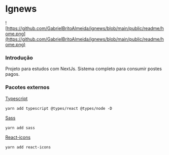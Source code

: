 # Ignews

![https://github.com/GabrielBritoAlmeida/ignews/blob/main/public/readme/home.png](https://github.com/GabrielBritoAlmeida/ignews/blob/main/public/readme/home.png)

### Introdução

Projeto para estudos com NextJs.
Sistema completo para consumir postes pagos.


### Pacotes externos

[Typescript](https://www.typescriptlang.org/)

```tsx
yarn add typescript @types/react @types/node -D
```

[Sass](https://sass-lang.com/)

```tsx
yarn add sass
```

[React-icons](https://react-icons.github.io/react-icons/)

```tsx
yarn add react-icons
```